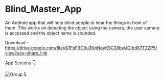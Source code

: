 # Blind_Master_App

An Android app that will help blind people to hear the things in front of them. This works on detecting the object using the camera, the user camera is accessed and the object name is sounded.

Download : https://drive.google.com/file/d/1FpF9C9u3NnNoyK5C38bwJQjbdX7T2ZP5/view?usp=share_link

App Screens 👇

![Group 5](https://github.com/jagan0227/Blind_Master_App/assets/81976809/d0f6900a-193a-4cba-b490-b9f36bad15c2)


